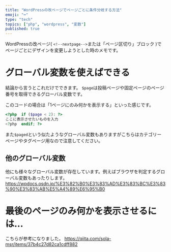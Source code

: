 ```yaml
---
title: "WordPressの改ページでページごとに条件分岐する方法"
emoji: "⌨️"
type: "tech"
topics: ["php", "wordpress", "変数"]
published: true
---
```


WordPressの改ページ( `<!--nextpage-->`または「ページ区切り」ブロック )でページごとにデザインを変更しようとした時のメモです。

# グローバル変数を使えばできる

結論から言うとこれだけでできます。
`$page`は投稿ページや固定ページのページ番号を取得できるグローバル変数です。

このコードの場合は「1ページにのみ何かを表示する」といった感じです。

```php
<?php  if ($page < 2): ?>
ここに表示させたいものを入力
<?php  endif; ?>
```

また`$paged`という似たようなグローバル変数もありますがこちらはカテゴリーページやタグページ用なので注意してください。

## 他のグローバル変数

他にも様々なグローバル変数が存在しています。例えばブラウザを判定するグローバル変数もあったりします。
https://wpdocs.osdn.jp/%E3%82%B0%E3%83%AD%E3%83%BC%E3%83%90%E3%83%AB%E5%A4%89%E6%95%B0


# 最後のページのみ何かを表示させるには...

こちらが参考になりました。
https://qiita.com/sola-msr/items/37b4c27d82ca1cdff882
